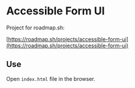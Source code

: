 # Accessible Form UI

Project for roadmap.sh:

[https://roadmap.sh/projects/accessible-form-ui](https://roadmap.sh/projects/accessible-form-ui)

## Use

Open `index.html` file in the browser.
